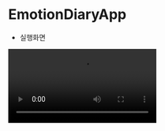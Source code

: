 # EmotionDiaryApp

* 실행화면

![EmotionDiaryApp](https://user-images.githubusercontent.com/87598209/136204469-453e4449-17eb-421c-99f2-c9ad19b4bfb8.mp4)
